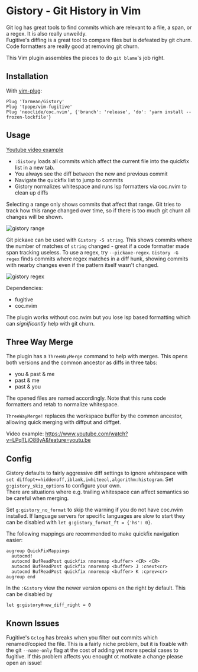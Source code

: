 # Gistory - Git History in Vim

Git log has great tools to find commits which are relevant to a file, a span, or a regex. It is also really unweildy.  
Fugitive's diffing is a great tool to compare files but is defeated by git churn.  
Code formatters are really good at removing git churn.

This Vim plugin assembles the pieces to do `git blame`'s job right.


## Installation

With  [vim-plug](https://github.com/junegunn/vim-plug):

    Plug 'Tarmean/Gistory'
    Plug 'tpope/vim-fugitive'
    Plug 'neoclide/coc.nvim', {'branch': 'release', 'do': 'yarn install --frozen-lockfile'}


## Usage

[Youtube video example](https://www.youtube.com/watch?v=Px45io_pphM&feature=youtu.be)

- `:Gistory` loads all commits which affect the current file into the quickfix list in a new tab. 
- You always see the diff between the new and previous commit
- Navigate the quickfix list to jump to commits
- Gistory normalizes whitespace and runs lsp formatters via coc.nvim to clean up diffs


Selecting a range only shows commits that affect that range. Git tries to track how this range changed over time, so if there is too much git churn all changes will be shown.

![gistory range](gistory_range.gif)


Git pickaxe can be used with `Gistory -S string`. This shows commits where the number of matches of `string` changed - great if a code formatter made span tracking useless. To use a regex, try `--pickaxe-regex`. `Gistory -G regex` finds commits where regex matches in a diff hunk, showing commits with nearby changes even if the pattern itself wasn't changed.

![gistory regex](gistory_regex.gif)


Dependencies:

- fugitive
- coc.nvim


The plugin works without coc.nvim but you lose lsp based formatting which can *significantly* help with git churn.


## Three Way Merge

 
The plugin has a `ThreeWayMerge` command to help with merges. This opens both versions and the common ancestor as diffs in three tabs:

- you & past & me
- past & me
- past & you

The opened files are named accordingly.  Note that this runs code formatters and retab to normalize whitespace.

`ThreeWayMerge!` replaces the workspace buffer by the common ancestor, allowing quick merging with diffput and diffget.

Video example: https://www.youtube.com/watch?v=LPqTLjO88yA&feature=youtu.be


## Config

Gistory defaults to fairly aggressive diff settings to ignore whitespace with `set diffopt+=hiddenoff,iblank,iwhiteeol,algorithm:histogram`. Set `g:gistory_skip_options` to configure your own.  
There are situations where e.g. trailing whitespace can affect semantics so be careful when merging.

Set `g:gistory_no_format` to skip the warning if you do not have coc.nvim installed. If language servers for specific languages are slow to start they can be disabled with `let g:gistory_format_ft = {'hs': 0}`.

The following mappings are recommended to make quickfix navigation easier:

    augroup QuickFixMappings
      autocmd!
      autocmd BufReadPost quickfix nnoremap <buffer> <CR> <CR>
      autocmd BufReadPost quickfix nnoremap <buffer> J :cnext<cr>
      autocmd BufReadPost quickfix nnoremap <buffer> K :cprev<cr>
    augroup end

In the `:Gistory` view the newer version opens on the right by default. This can be disabled by

    let g:gistory#new_diff_right = 0

## Known Issues


Fugitive's `Gclog` has breaks when you filter out commits which renamed/copied the file. This is a fairly niche problem, but it is fixable with the git `--name-only` flag at the cost of adding yet more special cases to fugitive. If this problem affects you enought ot motivate a change please open an issue!
